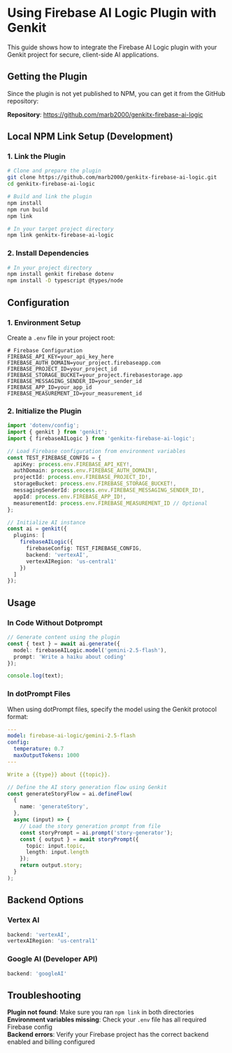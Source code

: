 # Using Firebase AI Logic Plugin with Genkit

This guide shows how to integrate the Firebase AI Logic plugin with your Genkit project for secure, client-side AI applications.

## Getting the Plugin

Since the plugin is not yet published to NPM, you can get it from the GitHub repository:

**Repository**: https://github.com/marb2000/genkitx-firebase-ai-logic

## Local NPM Link Setup (Development)

### 1. Link the Plugin

```bash
# Clone and prepare the plugin
git clone https://github.com/marb2000/genkitx-firebase-ai-logic.git
cd genkitx-firebase-ai-logic

# Build and link the plugin
npm install
npm run build
npm link

# In your target project directory
npm link genkitx-firebase-ai-logic
```

### 2. Install Dependencies

```bash
# In your project directory
npm install genkit firebase dotenv
npm install -D typescript @types/node
```

## Configuration

### 1. Environment Setup

Create a `.env` file in your project root:

```env
# Firebase Configuration
FIREBASE_API_KEY=your_api_key_here
FIREBASE_AUTH_DOMAIN=your_project.firebaseapp.com
FIREBASE_PROJECT_ID=your_project_id
FIREBASE_STORAGE_BUCKET=your_project.firebasestorage.app
FIREBASE_MESSAGING_SENDER_ID=your_sender_id
FIREBASE_APP_ID=your_app_id
FIREBASE_MEASUREMENT_ID=your_measurement_id
```

### 2. Initialize the Plugin

```typescript
import 'dotenv/config';
import { genkit } from 'genkit';
import { firebaseAILogic } from 'genkitx-firebase-ai-logic';

// Load Firebase configuration from environment variables
const TEST_FIREBASE_CONFIG = {
  apiKey: process.env.FIREBASE_API_KEY!,
  authDomain: process.env.FIREBASE_AUTH_DOMAIN!,
  projectId: process.env.FIREBASE_PROJECT_ID!,
  storageBucket: process.env.FIREBASE_STORAGE_BUCKET!,
  messagingSenderId: process.env.FIREBASE_MESSAGING_SENDER_ID!,
  appId: process.env.FIREBASE_APP_ID!,
  measurementId: process.env.FIREBASE_MEASUREMENT_ID // Optional
};

// Initialize AI instance
const ai = genkit({
  plugins: [
    firebaseAILogic({
      firebaseConfig: TEST_FIREBASE_CONFIG,
      backend: 'vertexAI',
      vertexAIRegion: 'us-central1'
    })
  ]
});
```

## Usage

### In Code Without Dotprompt

```typescript
// Generate content using the plugin
const { text } = await ai.generate({
  model: firebaseAILogic.model('gemini-2.5-flash'),
  prompt: 'Write a haiku about coding'
});

console.log(text);
```

### In dotPrompt Files

When using dotPrompt files, specify the model using the Genkit protocol format:

```yaml
---
model: firebase-ai-logic/gemini-2.5-flash
config:
  temperature: 0.7
  maxOutputTokens: 1000
---

Write a {{type}} about {{topic}}.
```


```typescript
// Define the AI story generation flow using Genkit
const generateStoryFlow = ai.defineFlow(
  {
    name: 'generateStory',
  },
  async (input) => {
    // Load the story generation prompt from file
    const storyPrompt = ai.prompt('story-generator');
    const { output } = await storyPrompt({
      topic: input.topic,
      length: input.length
    });
    return output.story;
  }
);
```

## Backend Options

### Vertex AI 

```typescript
backend: 'vertexAI',
vertexAIRegion: 'us-central1'
```

### Google AI (Developer API)

```typescript
backend: 'googleAI'
```


## Troubleshooting

**Plugin not found**: Make sure you ran `npm link` in both directories  
**Environment variables missing**: Check your `.env` file has all required Firebase config  
**Backend errors**: Verify your Firebase project has the correct backend enabled and billing configured


